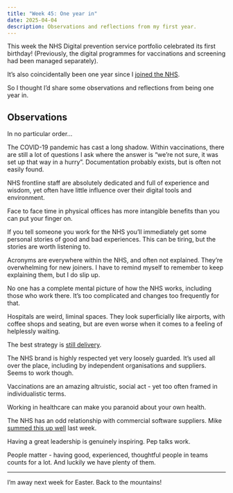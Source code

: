 ```yaml
---
title: "Week 45: One year in"
date: 2025-04-04
description: Observations and reflections from my first year.
---
```


This week the NHS Digital prevention service portfolio celebrated its first birthday! (Previously, the digital programmes for vaccinations and screening had been managed separately).

It’s also coincidentally been one year since I [joined the NHS](/nhsnotes/posts/introduction/).

So I thought I’d share some observations and reflections from being one year in.

## Observations

In no particular order...

The COVID-19 pandemic has cast a long shadow. Within vaccinations, there are still a lot of questions I ask where the answer is “we’re not sure, it was set up that way in a hurry”. Documentation probably exists, but is often not easily found.

NHS frontline staff are absolutely dedicated and full of experience and wisdom, yet often have little influence over their digital tools and environment.

Face to face time in physical offices has more intangible benefits than you can put your finger on.

If you tell someone you work for the NHS you’ll immediately get some personal stories of good and bad experiences. This can be tiring, but the stories are worth listening to.

Acronyms are everywhere within the NHS, and often not explained. They’re overwhelming for new joiners. I have to remind myself to remember to keep explaining them, but I do slip up.

No one has a complete mental picture of how the NHS works, including those who work there. It’s too complicated and changes too frequently for that.

Hospitals are weird, liminal spaces. They look superficially like airports, with coffee shops and seating, but are even worse when it comes to a feeling of helplessly waiting.

The best strategy is [still delivery](https://gds.blog.gov.uk/2013/01/06/digital-transformation-in-2013-the-strategy-is-delivery-again/).

The NHS brand is highly respected yet very loosely guarded. It’s used all over the place, including by independent organisations and suppliers. Seems to work though.

Vaccinations are an amazing altruistic, social act - yet too often framed in individualistic terms.

Working in healthcare can make you paranoid about your own health.

The NHS has an odd relationship with commercial software suppliers. Mike [summed this up well](https://mikegallagher.org/weeknote-wc-24-march-2025/) last week.

Having a great leadership is genuinely inspiring. Pep talks work.

People matter - having good, experienced, thoughtful people in teams counts for a lot. And luckily we have plenty of them.

---

I’m away next week for Easter. Back to the mountains!
